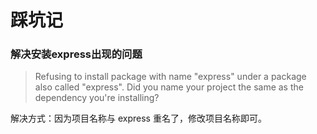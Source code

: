 # 踩坑记

### 解决安装express出现的问题

>  Refusing to install package with name "express" under a package
also called "express". Did you name your project the same
as the dependency you're installing? 

解决方式：因为项目名称与 express 重名了，修改项目名称即可。